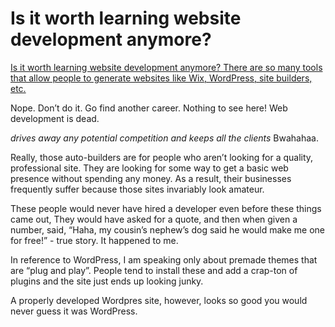 # Is it worth learning website development anymore? 

[Is it worth learning website development anymore? There are so many tools that allow people to generate websites like Wix, WordPress, site builders, etc.](https://www.quora.com/Is-it-worth-learning-website-development-anymore-There-are-so-many-tools-that-allow-people-to-generate-websites-like-Wix-WordPress-site-builders-etc)

Nope. Don’t do it. Go find another career. Nothing to see here! Web development is dead.

*drives away any potential competition and keeps all the clients* Bwahahaa.

Really, those auto-builders are for people who aren’t looking for a quality, professional site. They are looking for some way to get a basic web presence without spending any money. As a result, their businesses frequently suffer because those sites invariably look amateur.

These people would never have hired a developer even before these things came out, They would have asked for a quote, and then when given a number, said, “Haha, my cousin’s nephew’s dog said he would make me one for free!” - true story. It happened to me.

In reference to WordPress, I am speaking only about premade themes that are “plug and play”. People tend to install these and add a crap-ton of plugins and the site just ends up looking junky.

A properly developed Wordpres site, however, looks so good you would never guess it was WordPress.